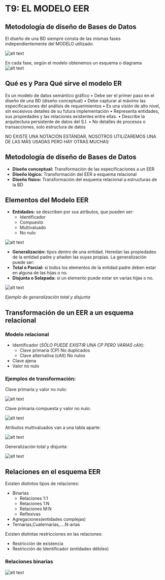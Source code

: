 # T9: EL MODELO EER

## Metodología de diseño de Bases de Datos
El diseño de una BD siempre consta de las mismas fases
independientemente del MODELO utilizado:

![alt text](image-2.png)

En cada fase, según el modelo obtenemos un esquema o
diagrama
![alt text](image-3.png)

## Qué es y Para Qué sirve el modelo ER

Es un modelo de datos semántico gráfico
• Debe ser el primer paso en el diseño de una BD (diseño conceptual)
• Debe capturar al máximo las especificaciones del análisis de
requerimientos
• Es una visión de alto nivel, sin excesivos detalles de su futura
implementación
• Representa entidades, sus propiedades y las relaciones
existentes entre ellas.
• Describe la arquitectura persistente de datos del S.I.
• No detalles de procesos o transacciones, solo estructura de datos

NO EXISTE UNA NOTACIÓN ESTÁNDAR, NOSOTROS UTILIZAREMOS UNA DE LAS MÁS USADAS PERO
HAY OTRAS MUCHAS

## Metodología de diseño de Bases de Datos
- **Diseño conceptual:** Transformación de las
especificaciones a un EER
- **Diseño lógico:** Transformación del EER a esquema relacional
- **Diseño físico:** Transformación del esquema relacional a estructuras de la BD

## Elementos del Modelo EER

- **Entidades:** se describen por sus atributos, que pueden ser:
  - Identificador
  - Compuesto
  - Multivaluado
  - No nulo
  
![alt text](image-4.png)

- **Generalización:** tipos dentro de una entidad. Heredan las propiedades de la entidad padre y añaden las suyas propias.
La generalización puede ser:
- **Total o Parcial:** si todos los elementos de la entidad padre deben estar en alguna de las hijas o no.
- **Disjunta o Solapada:** si un elemento puede estar en varias hijas o no.

![alt text](image-5.png)

*Ejemplo de generalización total y disjunta*

## Transformación de un EER a un esquema relacional

### Modelo relacional
- Identificador (*SÓLO PUEDE EXISTIR UNA CP PERO VARIAS cAlt*):
  - Clave primaria (CP) No duplicados
  - Clave alternativa (cAlt) No nulos
- Clave ajena
- Valor no nulo
### Ejemplos de transformación:

Clave primaria y valor no nulo:

![alt text](image-6.png)

Clave primaria compuesta y valor no nulo:

![alt text](image-7.png)

Atributos multivaluados van a una tabla aparte:

![alt text](image-8.png)

Generalización total y disjunta:

![alt text](image-9.png)

## Relaciones en el esquema EER

Existen distintos tipos de relaciones:
- Binarias
  - Relaciones 1:1
  - Relaciones 1:N
  - Relaciones M:N
  - Reflexivas
- Agregaciones(entidades complejas)
- Ternarias,Cuaternarias,....N-arias
  
Existen distintas restricciones en las relaciones:
- Restricción de existencia
- Restricción de Identificador (entidades débiles)

### Relaciones binarias

![alt text](image-12.png)
